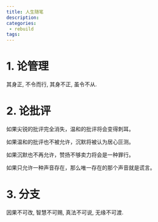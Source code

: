 ```yaml
---
title: 人生随笔
description:
categories:
 - rebuild
tags:
---
```


# 1. 论管理

其身正, 不令而行, 其身不正, 虽令不从.

# 2. 论批评

如果尖锐的批评完全消失，温和的批评将会变得刺耳。

如果温和的批评也不被允许，沉默将被认为居心叵测。

如果沉默也不再允许，赞扬不够卖力将会是一种罪行。

如果只允许一种声音存在，那么唯一存在的那个声音就是谎言。

# 3. 分支
因果不可改,
智慧不可赐,
真法不可说,
无缘不可渡.

